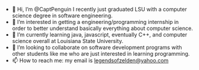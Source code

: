 - 👋 Hi, I’m @CaptPenguin I recently just graduated LSU with a computer science degree in software engineering.
- 👀 I’m interested in getting a engineering/programming internship in order to better understand basically everything about computer science.
- 🌱 I’m currently learning java, javascript, eventually C++, and computer science overall at Louisiana State University.
- 💞️ I’m looking to collaborate on software development programs with other students like me who are just interested in learning programming.
- 📫 How to reach me: my email is legendsofzelden@yahoo.com

<!---
CaptPenguin/CaptPenguin is a ✨ special ✨ repository because its `README.md` (this file) appears on your GitHub profile.
You can click the Preview link to take a look at your changes.
--->
